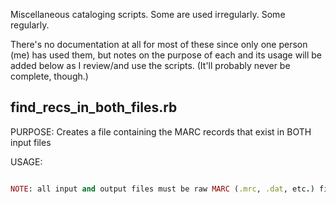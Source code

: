 Miscellaneous cataloging scripts. Some are used irregularly. Some regularly.

There's no documentation at all for most of these since only one person (me) has used them, but notes on the purpose of each and its usage will be added below as I review/and use the scripts. (It'll probably never be complete, though.)

## find_recs_in_both_files.rb
PURPOSE: Creates a file containing the MARC records that exist in BOTH input files

USAGE:
```ruby find_recs_in_both_files.rb inputfilea inputfileb outputfile

NOTE: all input and output files must be raw MARC (.mrc, .dat, etc.) files

